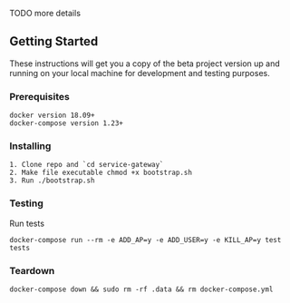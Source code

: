 TODO more details

## Getting Started

These instructions will get you a copy of the beta project version up and running on your local machine for development and testing purposes. 

### Prerequisites
```
docker version 18.09+
docker-compose version 1.23+
```

### Installing

```
1. Clone repo and `cd service-gateway`
2. Make file executable chmod +x bootstrap.sh
3. Run ./bootstrap.sh
```

### Testing

Run tests
```
docker-compose run --rm -e ADD_AP=y -e ADD_USER=y -e KILL_AP=y test tests
```

### Teardown

```
docker-compose down && sudo rm -rf .data && rm docker-compose.yml
```

